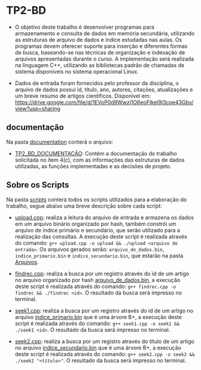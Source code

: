 # TP2-BD

- O objetivo deste trabalho é desenvolver programas para armazenamento e consulta de dados em memória secundária, utilizando as estruturas de arquivo de dados e índice estudadas nas aulas. Os programas devem oferecer suporte para inserção e diferentes formas de busca, baseando-se nas técnicas de organização e indexação de arquivos apresentadas durante o curso. A implementação será realizada na linguagem C++, utilizando as bibliotecas padrão de chamadas de sistema disponíveis no sistema operacional Linux.

- Dados de entrada foram fornecidos pelo professor da disciplina, o arquivo de dados possui id, título, ano, autores, citações, atualizações e um breve resumo de artigos científicos. Disponível em: https://drive.google.com/file/d/1EVoP0d9Wwzj1O6eoFIkel9I3cpe43Gbv/view?usp=sharing


## documentação

Na pasta [documentation](documentation/) conterá o arquivo:

- [TP2_BD_DOCUMENTAÇÃO](documentation/TP2_BD_DOCUMENTAÇÃO.pdf): Contém a documentação do trabalho solicitada no item 4(c), com as informações das estruturas de dados utilizadas, as funções implementadas e as decisões de projeto.

## Sobre os Scripts

Na pasta [scripts](scripts/) conterá todos os scripts utilizados para a elaboração do trabalho, segue abaixo uma breve descrição sobre cada script:

- [upload.cpp](scripts/upload.cpp): realiza a leitura do arquivo de entrada e armazena os dados em um arquivo binário organizado por hash, também constrói um arquivo de índice primário e secundário, que serão utilizado para a realização das consultas. A execução deste script é realizada através do comando: `g++ upload.cpp -o upload && ./upload <arquivo de entrada>`. Os arquivos gerados serão: `arquivo_de_dados.bin`, `indice_primario.bin` e `indice_secundario.bin`, que estarão na pasta [Arquivos](Arquivos/).

- [findrec.cpp](scripts/findrec.cpp): realiza a busca por um registro através do id de um artigo no arquivo organizado por hash  [arquivo_de_dados.bin](Arquivos/arquivo_de_dados.bin), a execução deste script é realizada através do comando: `g++ findrec.cpp -o findrec && ./findrec <id>`. O resultado da busca será impresso no terminal.

- [seek1.cpp](scripts/seek1.cpp): realiza a busca por um registro através do id de um artigo no arquivo [indice_primario.bin](Arquivos/indice_primario.bin) que é uma árvore B+, a execução deste script é realizada através do comando: `g++ seek1.cpp -o seek1 && ./seek1 <id>`. O resultado da busca será impresso no terminal.

- [seek2.cpp](scripts/seek2.cpp): realiza a busca por um registro através do título de um artigo no arquivo [indice_secundario.bin](Arquivos/indice_secundario.bin) que é uma árvore B+, a execução deste script é realizada através do comando: `g++ seek2.cpp -o seek2 && ./seek2 "<título>"`. O resultado da busca será impresso no terminal.